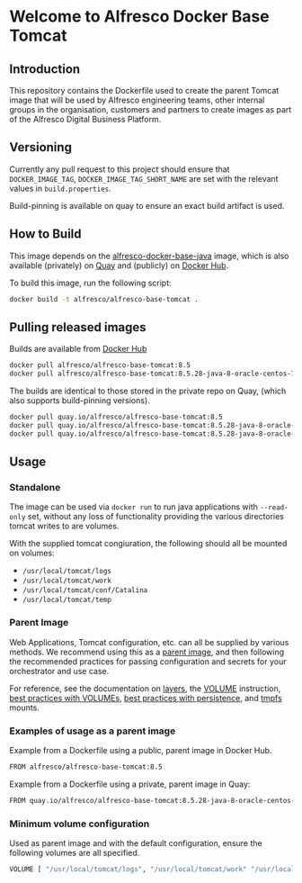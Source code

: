 # Welcome to Alfresco Docker Base Tomcat

## Introduction

This repository contains the Dockerfile used to create the parent Tomcat image that
will be used by Alfresco engineering teams, other internal groups in the
organisation, customers and partners to create images as part of the Alfresco
Digital Business Platform.

## Versioning

Currently any pull request to this project should ensure that `DOCKER_IMAGE_TAG`,
`DOCKER_IMAGE_TAG_SHORT_NAME` are set with the relevant values in `build.properties`.

Build-pinning is available on quay to ensure an exact build artifact is used.

## How to Build

This image depends on the
[alfresco-docker-base-java](https://github.com/Alfresco/alfresco-docker-base-java)
image, which is also available (privately) on
[Quay](https://quay.io/repository/alfresco/alfresco-base-java) and (publicly) on
[Docker Hub](https://hub.docker.com/r/alfresco/alfresco-base-java/).

To build this image, run the following script:

```bash
docker build -t alfresco/alfresco-base-tomcat .
```

## Pulling released images

Builds are available from
[Docker Hub](https://hub.docker.com/r/alfresco/alfresco-base-tomcat)

```bash
docker pull alfresco/alfresco-base-tomcat:8.5
docker pull alfresco/alfresco-base-tomcat:8.5.28-java-8-oracle-centos-7
```

The builds are identical to those stored in the private repo on Quay,
(which also supports build-pinning versions).

```bash
docker pull quay.io/alfresco/alfresco-base-tomcat:8.5
docker pull quay.io/alfresco/alfresco-base-tomcat:8.5.28-java-8-oracle-centos-7
docker pull quay.io/alfresco/alfresco-base-tomcat:8.5.28-java-8-oracle-centos-7-f7b1278cc0eb
```

## Usage

### Standalone

The image can be used via `docker run` to run java applications
with `--read-only` set, without any loss of functionality providing the various
directories tomcat writes to are volumes.

With the supplied tomcat congiuration, the following should all be mounted on volumes:

* `/usr/local/tomcat/logs`
* `/usr/local/tomcat/work`
* `/usr/local/tomcat/conf/Catalina`
* `/usr/local/tomcat/temp`

### Parent Image

Web Applications, Tomcat configuration, etc. can all be supplied by various
methods. We recommend using this as a
[parent image](https://docs.docker.com/glossary/?term=parent%20image),
and then following the
recommended practices for passing configuration and secrets for your orchestrator
and use case.

For reference, see the documentation on
[layers](https://docs.docker.com/storage/storagedriver/#container-and-layers),
the
[VOLUME](https://docs.docker.com/engine/reference/builder/#volume)
instruction,
[best practices with VOLUMEs](https://docs.docker.com/develop/develop-images/dockerfile_best-practices/#volume),
[best practices with persistence](https://docs.docker.com/develop/dev-best-practices/#where-and-how-to-persist-application-data),
and
[tmpfs](https://docs.docker.com/storage/tmpfs/) mounts.

### Examples of usage as a parent image

Example from a Dockerfile using a public, parent image in Docker Hub.

```bash
FROM alfresco/alfresco-base-tomcat:8.5
```

Example from a Dockerfile using a private, parent image in Quay:

```bash
FROM quay.io/alfresco/alfresco-base-tomcat:8.5.28-java-8-oracle-centos-7-f7b1278cc0eb
```

### Minimum volume configuration

Used as parent image and with the default configuration, ensure the following
volumes are all specified.

```bash
VOLUME [ "/usr/local/tomcat/logs", "/usr/local/tomcat/work" "/usr/local/tomcat/conf/Catalina", "/usr/local/tomcat/temp" ]
```